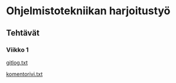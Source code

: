 # Ohjelmistotekniikan harjoitustyö

## Tehtävät

### Viikko 1

[gitlog.txt](https://github.com/Maunaator/ot-harjoitustyo/blob/master/laskarit/viikko1/gitlog.txt)

[komentorivi.txt](https://github.com/Maunaator/ot-harjoitustyo/blob/master/laskarit/viikko1/komentorivi.txt)



